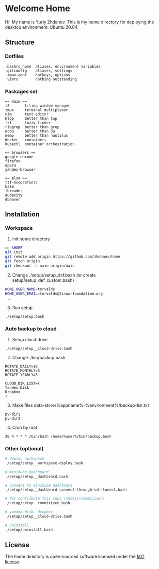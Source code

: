 # Welcome Home
Hi! My name is Yuriy Zhdanov. This is my home directory for deploying the desktop environment. Ubuntu 20.04.

## Structure

### Dotfiles
```
.bashrc_home  aliases, environment variables
.gitconfig    aliases, settings
.tmux.conf    hotkeys, options
.vimrc        nothing outstanding
```

### Packages set
```
== main ==
i3       tiling window manager
tmux     terminal multiplexer
vim      text editor
htop     better than top
fzf      fuzzy finder
ripgrep  better than grep
ncdu     better than du
nemo     better than nautilus
docker   containers
kubectl  container orchestration

== browsers ==
google-chrome
firefox
opera
yandex-browser

== also ==
ttf-mscorefonts
kate
fbreader
audacity
dbeaver
```

## Installation

### Workspace
1. Init home directory
```bash
cd $HOME
git init
git remote add origin https://github.com/zhdanov/home
git fetch origin
git checkout -b main origin/main
```
2. Change ./setup/setup_def.bash (or create setup/setup_def_custom.bash)
```bash
HOME_USER_NAME=torvalds
HOME_USER_EMAIL=torvalds@linux-foundation.org
...
```
3. Run setup
```bash
./setup/setup.bash
```

### Auto backup to cloud
1. Setup cloud drive
```
./setup/setup__cloud-drive.bash
```
2. Change ./bin/backup.bash
```
ROTATE_DAILY=10
ROTATE_MONTHLY=5
ROTATE_YEARLY=5

CLOUD_DIR_LIST=(
Yandex.Disk
Dropbox
)
```
3. Make files data-store/%appname%-%environment%/backup-list.txt
```
pv-dir1
pv-dir2
```
4. Cron by root
```
30 4 * * * /bin/bash /home/%user%/bin/backup.bash
```

### Other (optional)
```bash
# deploy workspace
./setup/setup__workspace-deploy.bash

# minikube dashboard
./setup/setup__dashboard.bash

# connect to minikube dashboard
./setup/setup__dashboard-connect-through-ssh-tunnel.bash

# for contribute this repo (nodejs+commitizen)
./setup/setup__commitizen.bash

# yandex-disk, dropbox
./setup/setup__cloud-drive.bash

# uninstall
./setup/uninstall.bash
```

## License
The home directory is open-sourced software licensed under the [MIT license](https://opensource.org/licenses/MIT).
